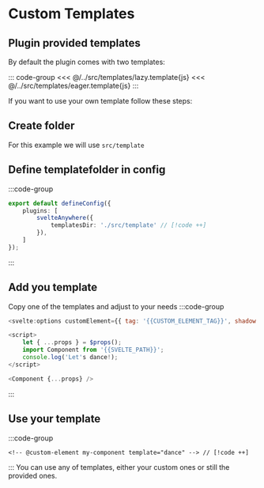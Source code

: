 # Custom Templates

## Plugin provided templates
By default the plugin comes with two templates:

::: code-group
<<<  @/../src/templates/lazy.template{js}
<<<  @/../src/templates/eager.template{js}
:::

If you want to use your own template follow these steps:
## Create folder
For this example we will use `src/template`
## Define templatefolder in config
:::code-group
``` ts [vite.config.ts]
export default defineConfig({
    plugins: [
        svelteAnywhere({
            templatesDir: './src/template' // [!code ++]
        }),
    ]
});
```
:::

## Add you template
Copy one of the templates and adjust to your needs
:::code-group
``` js [src/template/dance.template] {6}
<svelte:options customElement={{ tag: '{{CUSTOM_ELEMENT_TAG}}', shadow: '{{SHADOW_MODE}}' }} />

<script>
    let { ...props } = $props();
    import Component from '{{SVELTE_PATH}}';
    console.log('Let's dance!);
</script>

<Component {...props} />
```
:::

## Use your template
:::code-group
``` svelte [/src/lib/MyComponent.svelte]
<!-- @custom-element my-component template="dance" --> // [!code ++]

```
:::
You can use any of templates, either your custom ones or still the provided ones.  